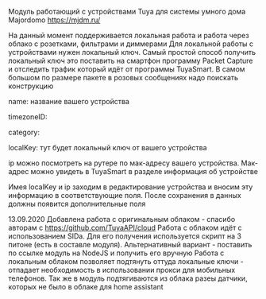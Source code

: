 Модуль работающий с устройствами Tuya для системы умного дома Majordomo https://mjdm.ru/

На данный момент поддерживается локальная работа и работа через облако с розетками, фильтрами и диммерами
Для локальной работы с устройствами нужен локальный ключ. Самый простой способ получить локальный ключ это поставить на смартфон программу Packet Capture и отследить трафик который идёт от программы TuyaSmart. В самом большом по размере пакете в розовых сообщениях надо поискать конструкцию

name: название вашего устройства

timezoneID: 

category:

localKey: тут будет локальный ключ от вашего устройства

ip можно посмотреть на рутере по мак-адресу вашего устройства. Мак-адрес можно увидеть в TuyaSmart в разделе информация об устройстве

Имея localKey и ip заходим в редактирование устройства и вносим эту информацию в соответствующие поля. После сохранения в данных должны появится дополнительные поля

13.09.2020 Добавлена работа с оригинальным облаком - спасибо авторам с https://github.com/TuyaAPI/cloud 
Работа с облаком идёт с использованием SIDа. Для его получения используется скрипт на 3 питоне (есть в составле модуля). Альтернативный вариант - поставить по ссылке модуль на NodeJS и получить его вручную
Работа с локальным облаком позволяет подтянуть оттуда локальные ключи - отпадает необходимость в использовании прокси для мобильных телефонов. Так же в модуль подтягиваются из облака разеы датчики, которых не было в облаке для home assistant
